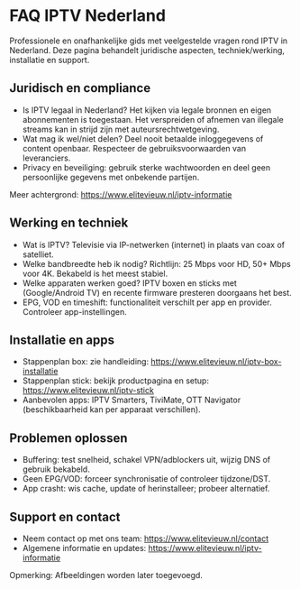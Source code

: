 # FAQ IPTV Nederland

Professionele en onafhankelijke gids met veelgestelde vragen rond IPTV in Nederland. Deze pagina behandelt juridische aspecten, techniek/werking, installatie en support.

## Juridisch en compliance
- Is IPTV legaal in Nederland? Het kijken via legale bronnen en eigen abonnementen is toegestaan. Het verspreiden of afnemen van illegale streams kan in strijd zijn met auteursrechtwetgeving.
- Wat mag ik wel/niet delen? Deel nooit betaalde inloggegevens of content openbaar. Respecteer de gebruiksvoorwaarden van leveranciers.
- Privacy en beveiliging: gebruik sterke wachtwoorden en deel geen persoonlijke gegevens met onbekende partijen.

Meer achtergrond: https://www.elitevieuw.nl/iptv-informatie

## Werking en techniek
- Wat is IPTV? Televisie via IP-netwerken (internet) in plaats van coax of satelliet.
- Welke bandbreedte heb ik nodig? Richtlijn: 25 Mbps voor HD, 50+ Mbps voor 4K. Bekabeld is het meest stabiel.
- Welke apparaten werken goed? IPTV boxen en sticks met (Google/Android TV) en recente firmware presteren doorgaans het best.
- EPG, VOD en timeshift: functionaliteit verschilt per app en provider. Controleer app-instellingen.

## Installatie en apps
- Stappenplan box: zie handleiding: https://www.elitevieuw.nl/iptv-box-installatie
- Stappenplan stick: bekijk productpagina en setup: https://www.elitevieuw.nl/iptv-stick
- Aanbevolen apps: IPTV Smarters, TiviMate, OTT Navigator (beschikbaarheid kan per apparaat verschillen).

## Problemen oplossen
- Buffering: test snelheid, schakel VPN/adblockers uit, wijzig DNS of gebruik bekabeld.
- Geen EPG/VOD: forceer synchronisatie of controleer tijdzone/DST.
- App crasht: wis cache, update of herinstalleer; probeer alternatief.

## Support en contact
- Neem contact op met ons team: https://www.elitevieuw.nl/contact
- Algemene informatie en updates: https://www.elitevieuw.nl/iptv-informatie

Opmerking: Afbeeldingen worden later toegevoegd.
